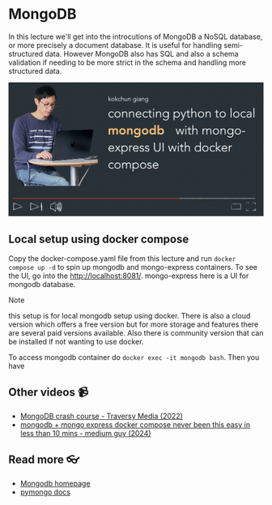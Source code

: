 # MongoDB

In this lecture we'll get into the introcutions of MongoDB a NoSQL database, or more precisely a document database. It is useful for handling semi-structured data. However MongoDB also has SQL and also a schema validation if needing to be more strict in the schema and handling more structured data.

<a href="https://youtu.be/1y8o9UOvcNg" target="_blank">
  <img src="https://github.com/kokchun/assets/blob/main/data_modeling/mongodb.png?raw=true" alt="mongodb" width="600">
</a>

## Local setup using docker compose

Copy the docker-compose.yaml file from this lecture and run `docker compose up -d` to spin up mongodb and mongo-express containers. To see the UI, go into the [http://localhost:8081/](http://localhost:8081/). mongo-express here is a UI for mongodb database.

> [!NOTE]
> this setup is for local mongodb setup using docker. There is also a cloud version which offers a free version but for more storage and features there are several paid versions available. Also there is community version that can be installed if not wanting to use docker.

To access mongodb container do `docker exec -it mongodb bash`. Then you have

## Other videos 📹

- [MongoDB crash course - Traversy Media (2022)](https://www.youtube.com/watch?v=2QQGWYe7IDU&list=PL4RCxklHWZ9shwyfN0KT1KiOX6OOkNJaq&index=9)
- [mongodb + mongo express docker compose never been this easy in less than 10 mins - medium guy (2024)](https://www.youtube.com/watch?v=rPi9yPtlHYw)

## Read more 👓

- [Mongodb homepage](https://www.mongodb.com/)
- [pymongo docs](https://pymongo.readthedocs.io/en/stable/)
